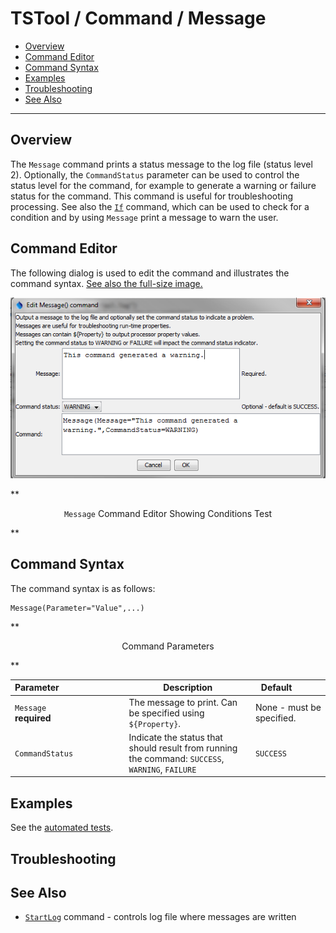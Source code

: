 # TSTool / Command / Message #

* [Overview](#overview)
* [Command Editor](#command-editor)
* [Command Syntax](#command-syntax)
* [Examples](#examples)
* [Troubleshooting](#troubleshooting)
* [See Also](#see-also)

-------------------------

## Overview ##

The `Message` command prints a status message to the log file (status level 2).  Optionally, the
`CommandStatus` parameter can be used to control the status level for the command, for example to
generate a warning or failure status for the command.  This command is useful for troubleshooting
processing. See also the [`If`](../If/If) command, which can be used to check for a condition and by using
`Message` print a message to warn the user.

## Command Editor ##

The following dialog is used to edit the command and illustrates the command syntax.
<a href="../Message.png">See also the full-size image.</a>

![Message](Message.png)

**<p style="text-align: center;">
`Message` Command Editor Showing Conditions Test
</p>**

## Command Syntax ##

The command syntax is as follows:

```text
Message(Parameter="Value",...)
```
**<p style="text-align: center;">
Command Parameters
</p>**

| **Parameter**&nbsp;&nbsp;&nbsp;&nbsp;&nbsp;&nbsp;&nbsp;&nbsp;&nbsp;&nbsp;&nbsp;&nbsp;&nbsp;&nbsp;&nbsp;&nbsp;&nbsp;&nbsp;&nbsp;&nbsp;&nbsp;&nbsp;&nbsp;&nbsp;&nbsp;&nbsp; | **Description** | **Default**&nbsp;&nbsp;&nbsp;&nbsp;&nbsp;&nbsp;&nbsp;&nbsp;&nbsp;&nbsp; |
| --------------|-----------------|----------------- |
| `Message`<br>**required** | The message to print.  Can be specified using `${Property}`. | None - must be specified. |
| `CommandStatus` | Indicate the status that should result from running the command:  `SUCCESS`, `WARNING`, `FAILURE` | `SUCCESS` |

## Examples ##

See the [automated tests](https://github.com/OpenWaterFoundation/cdss-app-tstool-test/tree/master/test/regression/commands/general/Message).

## Troubleshooting ##

## See Also ##

* [`StartLog`](../StartLog/StartLog) command - controls log file where messages are written
